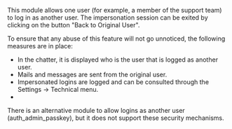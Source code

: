 This module allows one user (for example, a member of the support team) to log in as another user.
The impersonation session can be exited by clicking on the button "Back to Original User".

To ensure that any abuse of this feature will not go unnoticed, the following measures are in place:

* In the chatter, it is displayed who is the user that is logged as another user.
* Mails and messages are sent from the original user.
* Impersonated logins are logged and can be consulted through the Settings -> Technical menu.
* 
There is an alternative module to allow logins as another user (auth_admin_passkey),
but it does not support these security mechanisms.
